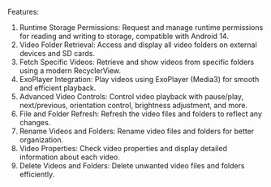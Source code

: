Features:
1. Runtime Storage Permissions: Request and manage runtime permissions for reading and writing to storage, compatible with Android 14.
2. Video Folder Retrieval: Access and display all video folders on external devices and SD cards.
3. Fetch Specific Videos: Retrieve and show videos from specific folders using a modern RecyclerView.
4. ExoPlayer Integration: Play videos using ExoPlayer (Media3) for smooth and efficient playback.
5. Advanced Video Controls: Control video playback with pause/play, next/previous, orientation control, brightness adjustment, and more.
6. File and Folder Refresh: Refresh the video files and folders to reflect any changes.
7. Rename Videos and Folders: Rename video files and folders for better organization.
8. Video Properties: Check video properties and display detailed information about each video.
9. Delete Videos and Folders: Delete unwanted video files and folders efficiently.
